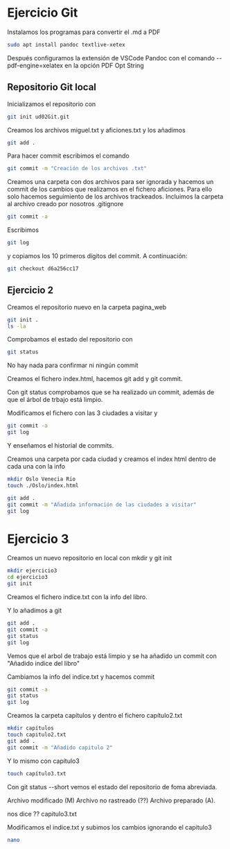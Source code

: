 # Ejercicio Git

Instalamos los programas para convertir el .md a PDF

```bash
sudo apt install pandoc textlive-xetex
```

Después configuramos la extensión de VSCode Pandoc con el comando --pdf-engine=xelatex en la opción PDF Opt String

## Repositorio Git local
Inicializamos el repositorio con 

```bash
git init ud02Git.git
``` 

Creamos los archivos miguel.txt y aficiones.txt y los añadimos
```bash
git add .
```

Para hacer commit escribimos el comando

```bash
git commit -m "Creación de los archivos .txt"
```

Creamos una carpeta con dos archivos para ser ignorada y hacemos un commit de los cambios que realizamos en el fichero aficiones. Para ello solo hacemos seguimiento de los archivos trackeados. Incluimos la carpeta al archivo creado por nosotros .gitignore

```bash
git commit -a
```

Escribimos 
```bash 
git log
``` 
 y copiamos los 10 primeros dígitos del commit. A continuación:

 ```bash
 git checkout d6a256cc17
 ```



## Ejercicio 2

Creamos el repositorio nuevo en la carpeta pagina_web
 ```bash
 git init .
 ls -la
 ```
 Comprobamos el estado del repositorio con
 ```bash
 git status
 ```
 No hay nada para confirmar ni ningún commit


 Creamos el fichero index.html, hacemos git add y git commit.
 
 Con git status comprobamos que se ha realizado un commit, además de que el árbol de trbajo está limpio.

 Modificamos el fichero con las 3 ciudades a visitar
 y 
 ```bash
 git commit -a
 git log
 ```

 Y enseñamos el historial de commits. 
 
 Creamos una carpeta por cada ciudad y creamos el index html dentro de cada una con la info

 ```bash
 mkdir Oslo Venecia Rio
 touch ./Oslo/index.html
 ```

 ```bash
 git add .
 git commit -m "Añadida información de las ciudades a visitar"
 git log
 ```

# Ejercicio 3

Creamos un nuevo repositorio en local con mkdir y git init 

```bash
mkdir ejercicio3
cd ejercicio3
git init
```

Creamos el fichero indice.txt con la info del libro.

Y lo añadimos a git

```bash
git add .
git commit -a
git status
git log
```

Vemos que el arbol de trabajo está limpio y se ha añadido un commit con "Añadido indice del libro"

Cambiamos la info del indice.txt y hacemos commit

```bash
git commit -a
git status
git log
```

Creamos la carpeta capítulos y dentro el fichero capítulo2.txt

```bash
mkdir capítulos
touch capitulo2.txt
git add .
git commit -m "Añadido capitulo 2"
```

Y lo mismo con capítulo3
```bash
touch capítulo3.txt
```

Con git status --short vemos el estado del repositorio de foma abreviada.

Archivo modificado (M)
Archivo no rastreado (??)
Archivo preparado (A).

nos dice ?? capitulo3.txt

Modificamos el indice.txt y subimos los cambios ignorando el capitulo3

```bash
nano 
```
